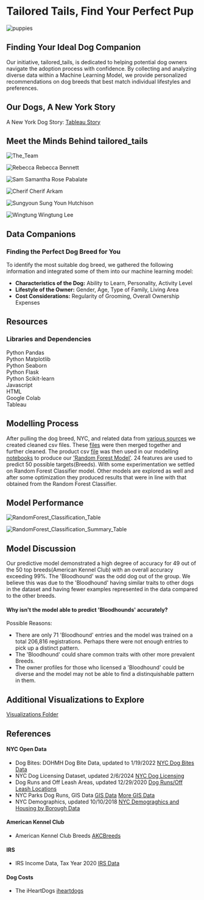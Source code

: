 # Tailored Tails, Find Your Perfect Pup  
  
![puppies](https://github.com/StarkArk/Tailored_Tails/blob/main/Visualizations/images/istockphoto-puppies.png)  
  
## Finding Your Ideal Dog Companion
Our initiative, tailored_tails, is dedicated to helping potential dog owners navigate the adoption process with confidence. By collecting and analyzing diverse data within a Machine Learning Model, we provide personalized recommendations on dog breeds that best match individual lifestyles and preferences.

## Our Dogs, A New York Story  

A New York Dog Story: [Tableau Story](https://public.tableau.com/app/profile/wingtung.lee/viz/UCB_Bootcamp_Project4-5/Story1)

## Meet the Minds Behind tailored_tails

![The_Team](https://github.com/StarkArk/Tailored_Tails/blob/main/Visualizations/images/Profiles_Project_Members/Rebecca.png)

![Rebecca](https://github.com/StarkArk/Tailored_Tails/blob/main/Visualizations/images/Profiles_Project_Members/Rebecca.png) Rebecca Bennett

![Sam](https://github.com/StarkArk/Tailored_Tails/blob/main/Visualizations/images/Profiles_Project_Members/Sam.png) Samantha Rose Pabalate

![Cherif](https://github.com/StarkArk/Tailored_Tails/blob/main/Visualizations/images/Profiles_Project_Members/Cherif.png) Cherif Arkam

![Sungyoun](https://github.com/StarkArk/Tailored_Tails/blob/main/Visualizations/images/Profiles_Project_Members/Sungyoun.png) Sung Youn Hutchison

![Wingtung](https://github.com/StarkArk/Tailored_Tails/blob/main/Visualizations/images/Profiles_Project_Members/Wingtung.png) Wingtung Lee

## Data Companions
### Finding the Perfect Dog Breed for You
To identify the most suitable dog breed, we gathered the following information and integrated some of them into our machine learning model:
* **Characteristics of the Dog:** Ability to Learn, Personality, Activity Level
* **Lifestyle of the Owner:** Gender, Age, Type of Family, Living Area
* **Cost Considerations:** Regularity of Grooming, Overall Ownership Expenses 
  
## Resources
### Libraries and Dependencies  
Python Pandas  
Python Matplotlib  
Python Seaborn  
Python Flask  
Python Scikit-learn  
Javascript  
HTML  
Google Colab   
Tableau  

## Modelling Process 
  
After pulling the dog breed, NYC, and related data from [various sources](https://github.com/StarkArk/Tailored_Tails/tree/main/Exploration/doggy_data) we created cleaned csv files. These [files](https://github.com/StarkArk/Tailored_Tails/tree/main/Exploration/cleaned_data)
were then merged together and further cleaned. The product csv [file](https://github.com/StarkArk/Tailored_Tails/blob/main/Modeling/preprocessed_doggy.csv) was then used in our modelling [notebooks](https://github.com/StarkArk/Tailored_Tails/tree/main/Modeling) to produce 
our ['Random Forest Model'](https://github.com/StarkArk/Tailored_Tails/blob/main/Modeling/breed_rf_model.pkl). 24 features are used to predict 50 possible targets(Breeds). With some experimentation we settled on Random Forest Classifier model. Other models are explored as well and
after some optimization they produced results that were in line with that obtained from the Random Forest Classifier.

## Model Performance  
  
![RandomForest_Classification_Table](https://github.com/StarkArk/Tailored_Tails/blob/main/Visualizations/images/RandomForest_Model_Classification_Report.png)  
  
![RandomForest_Classification_Summary_Table](https://github.com/StarkArk/Tailored_Tails/blob/main/Visualizations/images/RandomForest_Model_Classification_Summary.png)
  
## Model Discussion  
  
Our predictive model demonstrated a high degree of accuracy for 49 out of the 50 top breeds(American Kennel Club) with an overall accuracy exceeding 99%. The 'Bloodhound' was the odd dog out of the group. We believe this was due to the 'Bloodhound'
having similar traits to other dogs in the dataset and having fewer examples represented in the data compared to the other breeds. 

#### Why isn't the model able to predict 'Bloodhounds' accurately?  
  
Possible Reasons:  
  
- There are only 71 'Bloodhound' entries and the model was trained on a total 206,816 registrations. Perhaps there were not enough entries to pick up a distinct pattern.
- The 'Bloodhound' could share common traits with other more prevalent Breeds.
- The owner profiles for those who licensed a 'Bloodhound' could be diverse and the model may not be able to find a distinquishable pattern in them.  
     
## Additional Visualizations to Explore  
  
[Visualizations Folder](https://github.com/StarkArk/Tailored_Tails/tree/main/Visualizations/images)

## References  
  
#### NYC Open Data

- Dog Bites: DOHMH Dog Bite Data, updated to 1/19/2022
[NYC Dog Bites Data](https://data.cityofnewyork.us/Health/DOHMH-Dog-Bite-Data/rsgh-akpg/about_data)
- NYC Dog Licensing Dataset, updated 2/6/2024
[NYC Dog Licensing](https://data.cityofnewyork.us/Health/NYC-Dog-Licensing-Dataset/nu7n-tubp/about_data)
- Dog Runs and Off Leash Areas, updated 12/29/2020
[Dog Runs/Off Leash Locations](https://data.cityofnewyork.us/Recreation/Directory-of-Dog-Runs-and-Off-Leash-Areas/ipbu-mtcs/about_data)
- NYC Parks Dog Runs, GIS Data
[GIS Data](https://data.cityofnewyork.us/Recreation/NYC-Parks-Dog-Runs/8nac-uner)
[More GIS Data](https://data.cityofnewyork.us/Recreation/DogRuns_20190417/hxx3-bwgv/about_data)  
- NYC Demographics, updated 10/10/2018 [NYC Demograghics and Housing by Borough Data](https://data.cityofnewyork.us/City-Government/Demographic-and-Housing-Profiles-by-Borough/cu9u-3r5e/about_data)  
 
#### American Kennel Club  
  
- American Kennel Club Breeds [AKCBreeds](https://www.akc.org/dog-breeds/)

#### IRS 

- IRS Income Data, Tax Year 2020 [IRS Data](https://www.irs.gov/statistics/soi-tax-stats-individual-income-tax-statistics-2020-zip-code-data-soi)

#### Dog Costs  
  
- The iHeartDogs [iheartdogs](https://www.iHeartDogs.com)